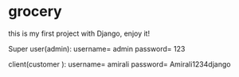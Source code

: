 # grocery

this is my first project with Django, enjoy it!


Super user(admin):
username= admin
password= 123

client(customer ):
username= amirali
password= Amirali1234django
